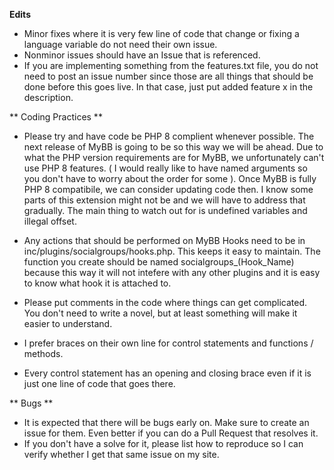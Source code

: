 **Edits**
- Minor fixes where it is very few line of code that change or fixing a language variable do not need their own issue.
- Nonminor issues should have an Issue that is referenced.  
- If you are implementing something from the features.txt file, you do not need to post an issue number since those
are all things that should be done before this goes live. In that case, just put added feature x in the description.

** Coding Practices **
- Please try and have code be PHP 8 complient whenever possible. The next release of MyBB is going to be so this way we will be ahead. Due to what the PHP version requirements are
for MyBB, we unfortunately can't use PHP 8 features.  ( I would really like to have named arguments so you don't have to worry about the order for some ).
Once MyBB is fully PHP 8 compatibile, we can consider updating code then.
I know some parts of this extension might not be and we will have to address that gradually.  The main thing to watch out for is undefined variables and illegal offset.
- Any actions that should be performed on MyBB Hooks need to be in inc/plugins/socialgroups/hooks.php.  This keeps it easy to maintain. The function you create
should be named socialgroups_(Hook_Name) because this way it will not intefere with any other plugins and it is easy to know what hook it is attached to.

- Please put comments in the code where things can get complicated.  You don't need to write a novel, but at least something will make it easier to understand.
- I prefer braces on their own line for control statements and functions / methods.  
- Every control statement has an opening and closing brace even if it is just one line of code that goes there.

** Bugs **
- It is expected that there will be bugs early on.  Make sure to create an issue for them. Even better if you can do a Pull Request that resolves it.
- If you don't have a solve for it, please list how to reproduce so I can verify whether I get that same issue on my site.

